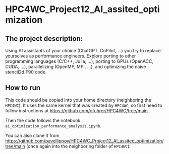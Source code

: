# HPC4WC_Project12_AI_assited_optimization

## The project description: 

Using AI assistants of your choice (ChatGPT, CoPilot,   …) you try to replace yourselves as performance engineers. Explore porting to other programming languages (C/C++, Julia, …), porting to GPUs (OpenACC, CUDA, …), parallelizing (OpenMP, MPI, …), and optimizing the naive stencil2d.F90 code.

## How to run

This code should be copied into your home directory (neighboring the `HPC4WC`). It uses the same kernel that was created by `HPC4WC`, so first need to follow instructions at https://github.com/ofuhrer/HPC4WC/tree/main . 

Then the code follows the notebook `ai_optimization_performance_analysis.ipynb`. 

You can also clone it from https://github.com/pavellippov/HPC4WC_Project12_AI_assited_optimization/tree/main (once again into the neighboring folder of `HPC4WC`). 
